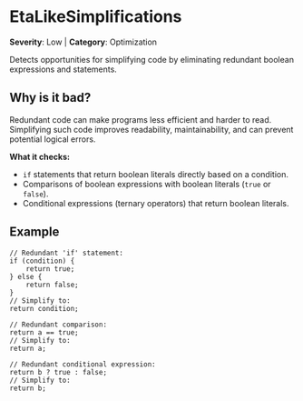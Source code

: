 # EtaLikeSimplifications
**Severity**: Low | **Category**: Optimization

Detects opportunities for simplifying code by eliminating redundant boolean expressions and statements.

## Why is it bad?
Redundant code can make programs less efficient and harder to read. Simplifying such code improves readability,
maintainability, and can prevent potential logical errors.

**What it checks:**
- `if` statements that return boolean literals directly based on a condition.
- Comparisons of boolean expressions with boolean literals (`true` or `false`).
- Conditional expressions (ternary operators) that return boolean literals.

## Example

```tact
// Redundant 'if' statement:
if (condition) {
    return true;
} else {
    return false;
}
// Simplify to:
return condition;

// Redundant comparison:
return a == true;
// Simplify to:
return a;

// Redundant conditional expression:
return b ? true : false;
// Simplify to:
return b;
```
